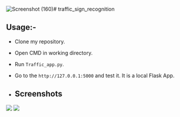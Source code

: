 ![Screenshot (160)](https://github.com/divyachaudhari0827/Traffic-sign-recognition-/assets/170090039/881377f2-5196-4a5d-902f-17f8380aa510)# traffic_sign_recognition

## Usage:-

- Clone my repository.
- Open CMD in working directory.
- Run `Traffic_app.py`.
- Go to the `http://127.0.0.1:5000` and test it. It is a local Flask App.

- ## Screenshots
<img src="C:\Users\HP\Pictures\Screenshots\Screenshot (160).png">
<img src="C:\Users\HP\Pictures\Screenshots\Screenshot (130).png">

